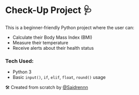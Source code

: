 # Check-Up Project 🩺

This is a beginner-friendly Python project where the user can:

- Calculate their Body Mass Index (BMI)
- Measure their temperature
- Receive alerts about their health status

### Tech Used:
- Python 3
- Basic `input()`, `if`, `elif`, `float`, `round()` usage

🛠️ Created from scratch by [@Saidrennn](https://github.com/Saidrennn)
